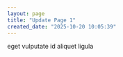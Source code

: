 ```yaml
---
layout: page
title: "Update Page 1"
created_date: "2025-10-20 10:05:39"
---
```


eget vulputate id aliquet ligula 

